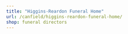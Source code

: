 ```yaml
---
title: "Higgins-Reardon Funeral Home"
url: /canfield/higgins-reardon-funeral-home/
shop: funeral directors
---
```

